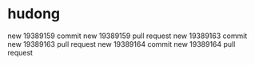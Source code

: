 # hudong
new 19389159 commit
new 19389159 pull request
new 19389163 commit
new 19389163 pull request
new 19389164 commit
new 19389164 pull request
